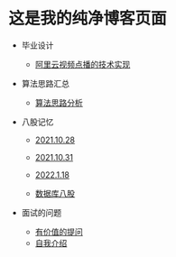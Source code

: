 # 这是我的纯净博客页面


* 毕业设计
  
  * [阿里云视频点播的技术实现](/docBlog/毕业设计/阿里云视频点播的技术实现.md)

* 算法思路汇总
  * [算法思路分析](/docBlog/算法思路汇总/lc450.md) 
  
* 八股记忆

  * [2021.10.28](/docBlog/面试准备/八股记忆/2021.10.28)

  * [2021.10.31](/docBlog/面试准备/八股记忆/2021.10.31)

  * [2022.1.18](/docBlog/面试准备/八股记忆/2022.1.18)
  * [数据库八股](/docBlog/面试准备/八股记忆/数据库记忆.md)

* 面试的问题
  * [有价值的提问](/docBlog/面试准备/面试问题/有价值的提问.md)
  * [自我介绍](/docBlog/面试准备/面试问题/自我介绍.md)
